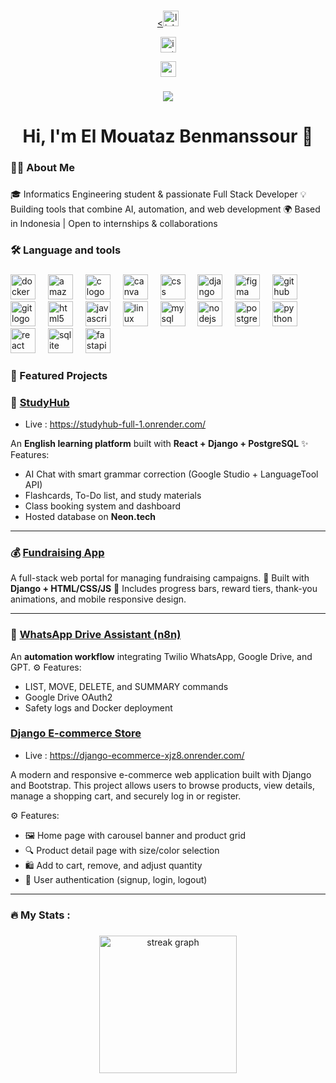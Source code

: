 

###

<div align="center">
  <a href="https://www.linkedin.com/in/el-mouataz-benmanssour/"><<img src="https://img.shields.io/static/v1?message=LinkedIn&logo=linkedin&label=&color=0077B5&logoColor=white&labelColor=&style=for-the-badge" height="25" alt="linkedin logo" /></a>
    
  <a href="https://www.instagram.com/benms_mtz?igsh=MXdyYm9pNTI0YnlzbA%3D%3D&utm_source=qr"><img src="https://img.shields.io/static/v1?message=Instagram&logo=instagram&label=&color=E4405F&logoColor=white&labelColor=&style=for-the-badge" height="25" alt="instagram logo"  /></a>
  
  <a href="mailto:moatazbanmansour@gmail.com"><img src="https://img.shields.io/static/v1?message=Gmail&logo=gmail&label=&color=D14836&logoColor=white&labelColor=&style=for-the-badge" height="25" alt="gmail logo"  />
</div></a>

###

<div align="center">
  <img src="https://visitor-badge.laobi.icu/badge?page_id=moatazbenma.moatazbenma&"  />
</div>

###

<h1 align="center">Hi, I'm El Mouataz Benmanssour 👋</h1>

###

<h3 align="left">👩‍💻  About Me</h3>

###

<p align="left">🎓 Informatics Engineering student & passionate Full Stack Developer 💡 Building tools that combine AI, automation, and web development 🌍 Based in Indonesia | Open to internships & collaborations</p>

###

<h3 align="left">🛠 Language and tools</h3>

###

<div align="left">
  <img src="https://cdn.jsdelivr.net/gh/devicons/devicon/icons/docker/docker-plain-wordmark.svg" height="40" alt="docker logo"  />
  <img width="12" />
  <img src="https://cdn.jsdelivr.net/gh/devicons/devicon/icons/amazonwebservices/amazonwebservices-line-wordmark.svg" height="40" alt="amazonwebservices logo"  />
  <img width="12" />
  <img src="https://cdn.jsdelivr.net/gh/devicons/devicon/icons/c/c-original.svg" height="40" alt="c logo"  />
  <img width="12" />
  <img src="https://cdn.jsdelivr.net/gh/devicons/devicon/icons/canva/canva-original.svg" height="40" alt="canva logo"  />
  <img width="12" />
  <img src="https://cdn.jsdelivr.net/gh/devicons/devicon/icons/css3/css3-original.svg" height="40" alt="css logo"  />
  <img width="12" />
  <img src="https://cdn.jsdelivr.net/gh/devicons/devicon/icons/django/django-plain.svg" height="40" alt="django logo"  />
  <img width="12" />
  <img src="https://cdn.jsdelivr.net/gh/devicons/devicon/icons/figma/figma-original.svg" height="40" alt="figma logo"  />
  <img width="12" />
  <img src="https://cdn.jsdelivr.net/gh/devicons/devicon/icons/github/github-original.svg" height="40" alt="github logo"  />
  <img width="12" />
  <img src="https://cdn.jsdelivr.net/gh/devicons/devicon/icons/git/git-original.svg" height="40" alt="git logo"  />
  <img width="12" />
  <img src="https://cdn.jsdelivr.net/gh/devicons/devicon/icons/html5/html5-original.svg" height="40" alt="html5 logo"  />
  <img width="12" />
  <img src="https://cdn.jsdelivr.net/gh/devicons/devicon/icons/javascript/javascript-original.svg" height="40" alt="javascript logo"  />
  <img width="12" />
  <img src="https://cdn.jsdelivr.net/gh/devicons/devicon/icons/linux/linux-original.svg" height="40" alt="linux logo"  />
  <img width="12" />
  <img src="https://cdn.jsdelivr.net/gh/devicons/devicon/icons/mysql/mysql-original.svg" height="40" alt="mysql logo"  />
  <img width="12" />
  <img src="https://cdn.jsdelivr.net/gh/devicons/devicon/icons/nodejs/nodejs-original.svg" height="40" alt="nodejs logo"  />
  <img width="12" />
  <img src="https://cdn.jsdelivr.net/gh/devicons/devicon/icons/postgresql/postgresql-original.svg" height="40" alt="postgresql logo"  />
  <img width="12" />
  <img src="https://cdn.jsdelivr.net/gh/devicons/devicon/icons/python/python-original.svg" height="40" alt="python logo"  />
  <img width="12" />
  <img src="https://cdn.jsdelivr.net/gh/devicons/devicon/icons/react/react-original.svg" height="40" alt="react logo"  />
  <img width="12" />
  <img src="https://cdn.jsdelivr.net/gh/devicons/devicon/icons/sqlite/sqlite-original.svg" height="40" alt="sqlite logo"  />
  <img width="12" />
  <img src="https://cdn.jsdelivr.net/gh/devicons/devicon/icons/fastapi/fastapi-original.svg" height="40" alt="fastapi logo"  />
</div>

###

<h3 align="left">🚀 Featured Projects</h3>

### 🧠 [StudyHub](https://github.com/moatazbenma/studyhub-full)

* Live : https://studyhub-full-1.onrender.com/

An **English learning platform** built with **React + Django + PostgreSQL**
✨ Features:

* AI Chat with smart grammar correction (Google Studio + LanguageTool API)
* Flashcards, To-Do list, and study materials
* Class booking system and dashboard
* Hosted database on **Neon.tech**

---

### 💰 [Fundraising App](https://github.com/moatazbenma/fundraising_fullstack)

A full-stack web portal for managing fundraising campaigns.
🧩 Built with **Django + HTML/CSS/JS**
🌈 Includes progress bars, reward tiers, thank-you animations, and mobile responsive design.

---

### 🤖 [WhatsApp Drive Assistant (n8n)](https://github.com/moatazbenma/Internship_task)

An **automation workflow** integrating Twilio WhatsApp, Google Drive, and GPT.
⚙️ Features:

* LIST, MOVE, DELETE, and SUMMARY commands
* Google Drive OAuth2
* Safety logs and Docker deployment

###  [Django E-commerce Store](https://github.com/moatazbenma/django-commerce)

- Live : https://django-ecommerce-xjz8.onrender.com/

A modern and responsive e-commerce web application built with Django and Bootstrap. This project allows users to browse products, view details, manage a shopping cart, and securely log in or register.

⚙️ Features:

* 🖼️ Home page with carousel banner and product grid
* 🔍 Product detail page with size/color selection
* 🛍️ Add to cart, remove, and adjust quantity
* 👥 User authentication (signup, login, logout)


---

###

<p align="left"></p>

###

<h3 align="left">🔥   My Stats :</h3>

###

<div align="center">
  <img src="https://streak-stats.demolab.com?user=moatazbenma&locale=en&mode=daily&theme=dark&hide_border=false&border_radius=5&order=3" height="220" alt="streak graph"  />
</div>

###

<p align="left"></p>

###
